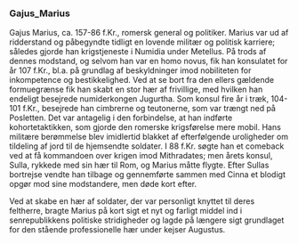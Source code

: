 ### Gajus_Marius


Gajus Marius, ca. 157-86 f.Kr., romersk general og politiker. Marius var ud af ridderstand og påbegyndte tidligt en lovende militær og politisk karriere; således gjorde han krigstjeneste i Numidia under Metellus. På trods af dennes modstand, og selvom han var en homo novus, fik han konsulatet for år 107 f.Kr., bl.a. på grundlag af beskyldninger imod nobiliteten for inkompetence og bestikkelighed. Ved at se bort fra den ellers gældende formuegrænse fik han skabt en stor hær af frivillige, med hvilken han endeligt besejrede numiderkongen Jugurtha. Som konsul fire år i træk, 104-101 f.Kr., besejrede han cimbrerne og teutonerne, som var trængt ned på Posletten. Det var antagelig i den forbindelse, at han indførte kohortetaktikken, som gjorde den romerske krigsførelse mere mobil. Hans militære berømmelse blev imidlertid blakket af efterfølgende uroligheder om tildeling af jord til de hjemsendte soldater. I 88 f.Kr. søgte han et comeback ved at få kommandoen over krigen imod Mithradates; men årets konsul, Sulla, rykkede med sin hær til Rom, og Marius måtte flygte. Efter Sullas bortrejse vendte han tilbage og gennemførte sammen med Cinna et blodigt opgør mod sine modstandere, men døde kort efter.

Ved at skabe en hær af soldater, der var personligt knyttet til deres feltherre, bragte Marius på kort sigt et nyt og farligt middel ind i senrepublikkens politiske stridigheder og lagde på længere sigt grundlaget for den stående professionelle hær under kejser Augustus.